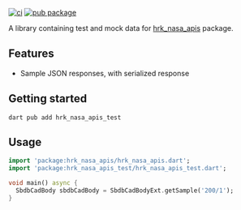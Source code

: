 [![ci](https://github.com/hrishikesh-kadam/hrk_nasa_apis.dart/actions/workflows/ci.yaml/badge.svg)](https://github.com/hrishikesh-kadam/hrk_nasa_apis_test.dart/actions/workflows/ci.yaml)
[![pub package](https://img.shields.io/pub/v/hrk_nasa_apis_test.svg)](https://pub.dev/packages/hrk_nasa_apis_test)

A library containing test and mock data for [hrk_nasa_apis] package.

## Features

- Sample JSON responses, with serialized response

## Getting started

```console
dart pub add hrk_nasa_apis_test
```

## Usage

```dart
import 'package:hrk_nasa_apis/hrk_nasa_apis.dart';
import 'package:hrk_nasa_apis_test/hrk_nasa_apis_test.dart';

void main() async {
  SbdbCadBody sbdbCadBody = SbdbCadBodyExt.getSample('200/1');
}
```

[hrk_nasa_apis]: https://pub.dev/packages/hrk_nasa_apis
